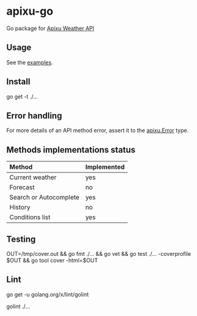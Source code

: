 # apixu-go

Go package for [Apixu Weather API](https://www.apixu.com/api.aspx)

## Usage

See the [examples](./examples/main.go).

## Install
go get -t ./...

## Error handling

For more details of an API method error, assert it to the [apixu.Error](./error.go) type.

## Methods implementations status

| Method | Implemented
| :-   | :-
| Current weather | yes
| Forecast | no
| Search or Autocomplete | yes
| History | no
| Conditions list | yes

## Testing

OUT=/tmp/cover.out && go fmt ./... && go vet && go test ./... -coverprofile $OUT && go tool cover -html=$OUT

## Lint

go get -u golang.org/x/lint/golint

golint ./...
